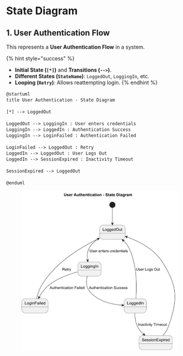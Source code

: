 # State Diagram

## 1. User Authentication Flow

This represents a **User Authentication Flow** in a system.

{% hint style="success" %}
* **Initial State (`[*]`)** and **Transitions (`-->`)**.
* **Different States (`StateName`)**: `LoggedOut`, `LoggingIn`, etc.
* **Looping (`Retry`)**: Allows reattempting login.
{% endhint %}

```plant-uml
@startuml
title User Authentication - State Diagram

[*] --> LoggedOut

LoggedOut --> LoggingIn : User enters credentials
LoggingIn --> LoggedIn : Authentication Success
LoggingIn --> LoginFailed : Authentication Failed

LoginFailed --> LoggedOut : Retry
LoggedIn --> LoggedOut : User Logs Out
LoggedIn --> SessionExpired : Inactivity Timeout

SessionExpired --> LoggedOut

@enduml
```

<figure><img src="../../../../.gitbook/assets/plantuml-state-diagram-1.png" alt="" width="516"><figcaption></figcaption></figure>

